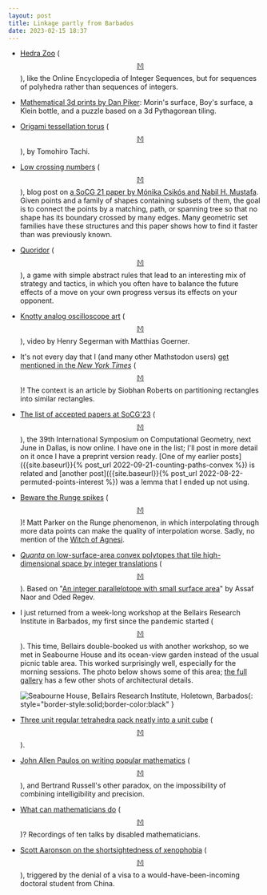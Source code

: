 ```yaml
---
layout: post
title: Linkage partly from Barbados
date: 2023-02-15 18:37
---
```

* [Hedra Zoo](https://sforcey.github.io/sf34/hedra.htm) <span style="white-space:nowrap">([$$\mathbb{M}$$](https://mathstodon.xyz/@11011110/109794057137669490)),</span> like the Online Encyclopedia of Integer Sequences, but for sequences of polyhedra rather than sequences of integers.

* [Mathematical 3d prints by Dan Piker](https://mathstodon.xyz/@Danpiker/109773012543776299): Morin's surface, Boy's surface, a Klein bottle, and a puzzle based on a 3d Pythagorean tiling.

* [Origami tessellation torus](https://www.flickr.com/photos/tactom/8471902275/) <span style="white-space:nowrap">([$$\mathbb{M}$$](https://mathstodon.xyz/@monsoon0/109800312114130835)),</span> by Tomohiro Tachi.

* [Low crossing numbers](https://discrete-notes.github.io/crossing-number) <span style="white-space:nowrap">([$$\mathbb{M}$$](https://mathstodon.xyz/@11011110/109810071945968761)),</span> blog post on [a SoCG 21 paper by Mónika Csikós and Nabil H. Mustafa](https://doi.org/10.4230/LIPIcs.SoCG.2021.28). Given points and a family of shapes containing subsets of them, the goal is to connect the points by a matching, path, or spanning tree so that no shape has its boundary crossed by many edges. Many geometric set families have these structures and this paper shows how to find it faster than was previously known.

* [Quoridor](https://en.wikipedia.org/wiki/Quoridor) <span style="white-space:nowrap">([$$\mathbb{M}$$](https://mathstodon.xyz/@11011110/109815696566120005)),</span> a game with simple abstract rules that lead to an interesting mix of strategy and tactics, in which you often have to balance the future effects of a move on your own progress versus its effects on your opponent.

* [Knotty analog oscilloscope art](https://www.youtube.com/watch?v=lthHMDXbP30) <span style="white-space:nowrap">([$$\mathbb{M}$$](https://mathstodon.xyz/@henryseg/109809898659918995)),</span> video by Henry Segerman with Matthias Goerner.

* It's not every day that I (and many other Mathstodon users) [get mentioned in the _New York Times_](https://www.nytimes.com/2023/02/07/science/puzzles-rectangles-mathematics.html) <span style="white-space:nowrap">([$$\mathbb{M}$$](https://mathstodon.xyz/@phonner/109826175739500354))!</span> The context is an article by Siobhan Roberts on partitioning rectangles into similar rectangles.

* [The list of accepted papers at SoCG'23](https://cs.utdallas.edu/SOCG23/socg.html) <span style="white-space:nowrap">([$$\mathbb{M}$$](https://mathstodon.xyz/@11011110/109830669758019190)),</span> the 39th International Symposium on Computational Geometry, next June in Dallas, is now online. I have one in the list; I'll post in more detail on it once I have a preprint version ready. [One of my earlier posts]({{site.baseurl}}{% post_url 2022-09-21-counting-paths-convex %}) is related and [another post]({{site.baseurl}}{% post_url 2022-08-22-permuted-points-interest %}) was a lemma that I ended up not using.

* [Beware the Runge spikes](https://www.youtube.com/watch?v=F_43oTnTXiw) <span style="white-space:nowrap">([$$\mathbb{M}$$](https://mathstodon.xyz/@standupmaths/109819371159314006))!</span> Matt Parker on the Runge phenomenon, in which interpolating through more data points can make the quality of interpolation worse. Sadly, no mention of the [Witch of Agnesi](https://en.wikipedia.org/wiki/Witch_of_Agnesi).

* [_Quanta_ on low-surface-area convex polytopes that tile high-dimensional space by integer translations](https://www.quantamagazine.org/mathematicians-complete-quest-to-build-spherical-cubes-20230210/) <span style="white-space:nowrap">([$$\mathbb{M}$$](https://mathstodon.xyz/@QuantaMagazine@mstdn.social/109841124938979652)).</span> Based on "[An integer parallelotope with small surface area](https://arxiv.org/abs/2301.02862)" by Assaf Naor and Oded Regev.

* I just returned from a week-long workshop at the Bellairs Research Institute in Barbados, my first since the pandemic started <span style="white-space:nowrap">([$$\mathbb{M}$$](https://mathstodon.xyz/@11011110/109849258853460072)).</span> This time, Bellairs double-booked us with another workshop, so we met in Seabourne House and its ocean-view garden instead of the usual picnic table area. This worked surprisingly well, especially for the morning sessions. The photo below shows some of this area; [the full gallery](https://www.ics.uci.edu/~eppstein/pix/seabourne/) has a few other shots of architectural details.

  ![Seabourne House, Bellairs Research Institute, Holetown, Barbados](https://www.ics.uci.edu/~eppstein/pix/seabourne/CommonRoom-m.jpg){: style="border-style:solid;border-color:black" }

* [Three unit regular tetrahedra pack neatly into a unit cube](https://i.stack.imgur.com/k61In.png) <span style="white-space:nowrap">([$$\mathbb{M}$$](https://mathstodon.xyz/@uzulim/109742191472459313)).</span>

* [John Allen Paulos on writing popular mathematics](https://3quarksdaily.com/3quarksdaily/2023/02/some-comments-on-writing-popular-mathematics.html) <span style="white-space:nowrap">([$$\mathbb{M}$$](https://mathstodon.xyz/@11011110/109858684384756666)),</span> and Bertrand Russell's other paradox, on the impossibility of combining intelligibility and precision.

* [What can mathematicians do](https://mathstodon.xyz/@aperiodical/109800517387277782) <span style="white-space:nowrap">([$$\mathbb{M}$$](https://mathstodon.xyz/@aperiodical/109800517387277782))?</span> Recordings of ten talks by disabled mathematicians.

* [Scott Aaronson on the shortsightedness of xenophobia](https://scottaaronson.blog/?p=7028) <span style="white-space:nowrap">([$$\mathbb{M}$$](https://mathstodon.xyz/@11011110/109872087293449471)),</span> triggered by the denial of a visa to a would-have-been-incoming doctoral student from China.